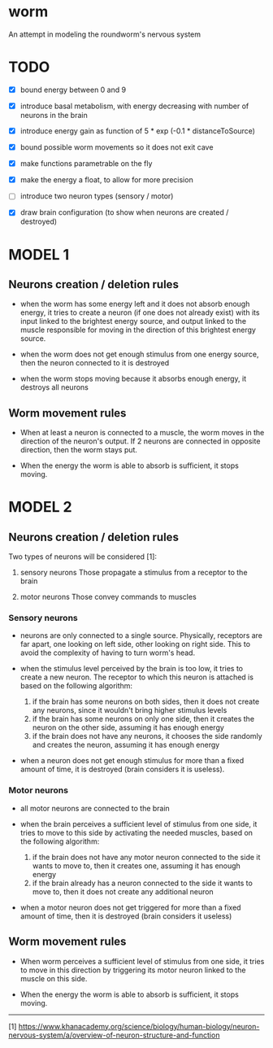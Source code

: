 # worm

An attempt in modeling the roundworm's nervous system


# TODO

- [x] bound energy between 0 and 9
- [x] introduce basal metabolism, with energy decreasing with number of neurons in the brain
- [x] introduce energy gain as function of 5 * exp (-0.1 * distanceToSource)
- [x] bound possible worm movements so it does not exit cave
- [x] make functions parametrable on the fly
- [x] make the energy a float, to allow for more precision
- [ ] introduce two neuron types (sensory / motor)
- [x] draw brain configuration (to show when neurons are created / destroyed)


# MODEL 1

## Neurons creation / deletion rules

* when the worm has some energy left and it does not absorb enough
  energy, it tries to create a neuron (if one does not already exist)
  with its input linked to the brightest energy source, and output
  linked to the muscle responsible for moving in the direction of this
  brightest energy source.

* when the worm does not get enough stimulus from one energy source,
  then the neuron connected to it is destroyed

* when the worm stops moving because it absorbs enough energy, it
  destroys all neurons

## Worm movement rules

* When at least a neuron is connected to a muscle, the worm moves in
  the direction of the neuron's output. If 2 neurons are connected in
  opposite direction, then the worm stays put.

* When the energy the worm is able to absorb is sufficient, it stops
moving.


# MODEL 2

## Neurons creation / deletion rules

Two types of neurons will be considered [1]:

1. sensory neurons
   Those propagate a stimulus from a receptor to the brain

2. motor neurons
   Those convey commands to muscles


### Sensory neurons

* neurons are only connected to a single source.
Physically, receptors are far apart, one looking on left side,
other looking on right side. This to avoid the complexity of having to turn worm's head.

* when the stimulus level perceived by the brain is too low, it tries
to create a new neuron. The receptor to which this neuron is attached is based
on the following algorithm:

  1. if the brain has some neurons on both sides, then it does not create
     any neurons, since it wouldn't bring higher stimulus levels
  2. if the brain has some neurons on only one side, then it creates the
     neuron on the other side, assuming it has enough energy
  3. if the brain does not have any neurons, it chooses the side randomly
     and creates the neuron, assuming it has enough energy

* when a neuron does not get enough stimulus for more than a fixed amount of time,
it is destroyed (brain considers it is useless).


### Motor neurons

* all motor neurons are connected to the brain

* when the brain perceives a sufficient level of stimulus from one side,
it tries to move to this side by activating the needed muscles, based on
the following algorithm:

  1. if the brain does not have any motor neuron connected to the side it
     wants to move to, then it creates one, assuming it has enough energy
  2. if the brain already has a neuron connected to the side it wants to
     move to, then it does not create any additional neuron

* when a motor neuron does not get triggered for more than a fixed amount
of time, then it is destroyed (brain considers it useless)


## Worm movement rules

* When worm perceives a sufficient level of stimulus from one side,
it tries to move in this direction by triggering its motor neuron linked
to the muscle on this side.

* When the energy the worm is able to absorb is sufficient, it stops
moving.


---

[1] https://www.khanacademy.org/science/biology/human-biology/neuron-nervous-system/a/overview-of-neuron-structure-and-function
